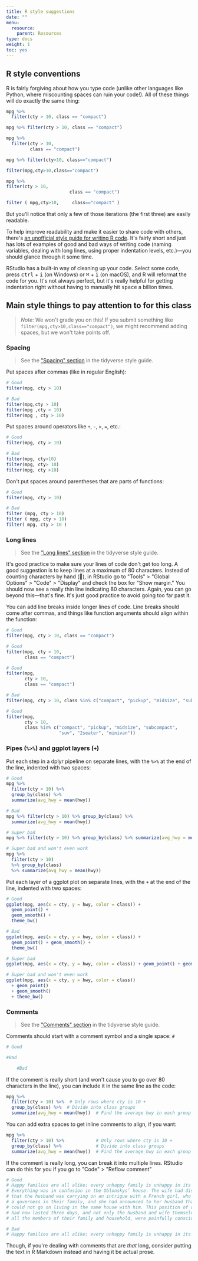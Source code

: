 ```yaml
---
title: R style suggestions 
date: ""
menu:
  resource:
    parent: Resources
type: docs
weight: 1
toc: yes
---
```


## R style conventions

R is fairly forgiving about how you type code (unlike other languages like Python, where miscounting spaces can ruin your code!). All of these things will do exactly the same thing:


```r
mpg %>% 
  filter(cty > 10, class == "compact")

mpg %>% filter(cty > 10, class == "compact")

mpg %>% 
  filter(cty > 10, 
         class == "compact")

mpg %>% filter(cty>10, class=="compact")

filter(mpg,cty>10,class=="compact")

mpg %>% 
filter(cty > 10, 
                        class == "compact")

filter ( mpg,cty>10,     class=="compact" )
```

But you'll notice that only a few of those iterations (the first three) are easily readable.

To help improve readability and make it easier to share code with others, there's [an unofficial style guide for writing R code](https://style.tidyverse.org/index.html). It's fairly short and just has lots of examples of good and bad ways of writing code (naming variables, dealing with long lines, using proper indentation levels, etc.)—you should glance through it some time.

RStudio has a built-in way of cleaning up your code. Select some code, press <kbd>ctrl</kbd> + <kbd>i</kbd> (on Windows) or <kbd>⌘</kbd> + <kbd>i</kbd> (on macOS), and R will reformat the code for you. It's not always perfect, but it's really helpful for getting indentation right without having to manually hit <kbd>space</kbd> a billion times.

## Main style things to pay attention to for this class

> *Note*: We won't grade you on this! If you submit something like `filter(mpg,cty>10,class=="compact")`, we might recommend adding spaces, but we won't take points off.

### Spacing

> See the ["Spacing" section](https://style.tidyverse.org/syntax.html#spacing) in the tidyverse style guide.

Put spaces after commas (like in regular English):


```r
# Good
filter(mpg, cty > 10)

# Bad
filter(mpg,cty > 10)
filter(mpg ,cty > 10)
filter(mpg , cty > 10)
```

Put spaces around operators like `+`, `-`, `>`, `=`, etc.:


```r
# Good
filter(mpg, cty > 10)

# Bad
filter(mpg, cty>10)
filter(mpg, cty> 10)
filter(mpg, cty >10)
```

Don't put spaces around parentheses that are parts of functions:


```r
# Good
filter(mpg, cty > 10)

# Bad
filter (mpg, cty > 10)
filter ( mpg, cty > 10)
filter( mpg, cty > 10 )
```

### Long lines

> See the ["Long lines" section](https://style.tidyverse.org/syntax.html#long-lines) in the tidyverse style guide.

It's good practice to make sure your lines of code don't get too long. A good suggestion is to keep lines at a maximum of 80 characters. Instead of counting characters by hand (🥴), in RStudio go to "Tools" > "Global Options" > "Code" > "Display" and check the box for "Show margin." You should now see a really thin line indicating 80 characters. Again, you can go beyond this—that's fine. It's just good practice to avoid going too far past it.

You can add line breaks inside longer lines of code. Line breaks should come after commas, and things like function arguments should align within the function:


```r
# Good
filter(mpg, cty > 10, class == "compact")

# Good
filter(mpg, cty > 10, 
       class == "compact")

# Good
filter(mpg,
       cty > 10,
       class == "compact")

# Bad
filter(mpg, cty > 10, class %in% c("compact", "pickup", "midsize", "subcompact", "suv", "2seater", "minivan"))

# Good
filter(mpg, 
       cty > 10, 
       class %in% c("compact", "pickup", "midsize", "subcompact", 
                    "suv", "2seater", "minivan"))
```

### Pipes (`%>%`) and ggplot layers (`+`)

Put each step in a dplyr pipeline on separate lines, with the `%>%` at the end of the line, indented with two spaces:


```r
# Good
mpg %>% 
  filter(cty > 10) %>% 
  group_by(class) %>% 
  summarize(avg_hwy = mean(hwy))

# Bad
mpg %>% filter(cty > 10) %>% group_by(class) %>% 
  summarize(avg_hwy = mean(hwy))

# Super bad
mpg %>% filter(cty > 10) %>% group_by(class) %>% summarize(avg_hwy = mean(hwy))

# Super bad and won't even work
mpg %>% 
  filter(cty > 10)
  %>% group_by(class)
  %>% summarize(avg_hwy = mean(hwy))
```

Put each layer of a ggplot plot on separate lines, with the `+` at the end of the line, indented with two spaces:


```r
# Good
ggplot(mpg, aes(x = cty, y = hwy, color = class)) +
  geom_point() +
  geom_smooth() +
  theme_bw()

# Bad
ggplot(mpg, aes(x = cty, y = hwy, color = class)) +
  geom_point() + geom_smooth() +
  theme_bw()

# Super bad
ggplot(mpg, aes(x = cty, y = hwy, color = class)) + geom_point() + geom_smooth() + theme_bw()

# Super bad and won't even work
ggplot(mpg, aes(x = cty, y = hwy, color = class))
  + geom_point()
  + geom_smooth() 
  + theme_bw()
```

### Comments

> See the ["Comments" section](https://style.tidyverse.org/syntax.html#comments) in the tidyverse style guide.

Comments should start with a comment symbol and a single space: `# `


```r
# Good

#Bad

    #Bad
```

If the comment is really short (and won't cause you to go over 80 characters in the line), you can include it in the same line as the code:


```r
mpg %>% 
  filter(cty > 10) %>%  # Only rows where cty is 10 +
  group_by(class) %>%  # Divide into class groups
  summarize(avg_hwy = mean(hwy))  # Find the average hwy in each group
```

You can add extra spaces to get inline comments to align, if you want:


```r
mpg %>% 
  filter(cty > 10) %>%            # Only rows where cty is 10 +
  group_by(class) %>%             # Divide into class groups
  summarize(avg_hwy = mean(hwy))  # Find the average hwy in each group
```

If the comment is really long, you can break it into multiple lines. RStudio can do this for you if you go to "Code" > "Reflow comment"


```r
# Good
# Happy families are all alike; every unhappy family is unhappy in its own way.
# Everything was in confusion in the Oblonskys’ house. The wife had discovered
# that the husband was carrying on an intrigue with a French girl, who had been
# a governess in their family, and she had announced to her husband that she
# could not go on living in the same house with him. This position of affairs
# had now lasted three days, and not only the husband and wife themselves, but
# all the members of their family and household, were painfully conscious of it.

# Bad
# Happy families are all alike; every unhappy family is unhappy in its own way. Everything was in confusion in the Oblonskys’ house. The wife had discovered that the husband was carrying on an intrigue with a French girl, who had been a governess in their family, and she had announced to her husband that she could not go on living in the same house with him. This position of affairs had now lasted three days, and not only the husband and wife themselves, but all the members of their family and household, were painfully conscious of it.
```

Though, if you're dealing with comments that are *that* long, consider putting the text in R Markdown instead and having it be actual prose.
